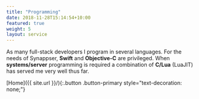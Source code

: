 ```yaml
---
title: "Programming"
date: 2018-11-28T15:14:54+10:00
featured: true
weight: 5
layout: service
---
```


As many full-stack developers I program in several languages. For the needs of Synappser, **Swift** and **Objective-C** are privileged. When **systems/server** programming is required a combination of **C/Lua** (LuaJIT) has served me very well thus far.

<!--break-->

[Home]({{ site.url }}/){:.button .button-primary style="text-decoration: none;"}